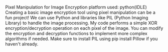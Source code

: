 Pixel Manipulation for Image Encryption platform used: python(IDLE) Creating a basic image encryption tool using pixel manipulation can be a fun project!
We can use Python and libraries like PIL (Python Imaging Library) to handle the image processing. 
My code performs a simple XOR encryption/decryption operation on each pixel of the image. 
You can modify the encryption and decryption functions to implement more complex algorithms if needed.
Make sure to install PIL using pip install Pillow if you haven't already.

